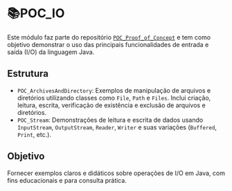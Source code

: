 # 📚POC_IO

Este módulo faz parte do repositório [`POC_Proof_of_Concept`](https://github.com/Higur1/POC_Proof_of_Concept) e tem como objetivo demonstrar o uso das principais funcionalidades de entrada e saída (I/O) da linguagem Java.

## Estrutura

- `POC_ArchivesAndDirectory`: Exemplos de manipulação de arquivos e diretórios utilizando classes como `File`, `Path` e `Files`. Inclui criação, leitura, escrita, verificação de existência e exclusão de arquivos e diretórios.
- `POC_Stream`: Demonstrações de leitura e escrita de dados usando `InputStream`, `OutputStream`, `Reader`, `Writer` e suas variações (`Buffered`, `Print`, etc.).

## Objetivo

Fornecer exemplos claros e didáticos sobre operações de I/O em Java, com fins educacionais e para consulta prática.
